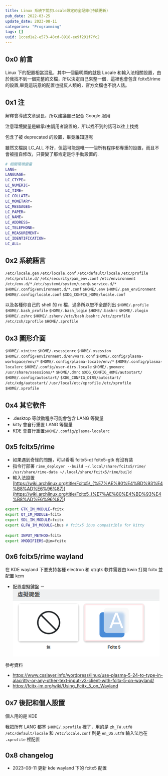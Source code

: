 ```yaml
---
title: Linux 系統下關於Locale設定的全記錄(持續更新)
pub_date: 2022-03-25
update_date: 2023-08-11
categories: "Programming"
tags: []
uuid: 1cced1a2-e573-48cd-8918-ee9f291f7fc2
---
```


## 0x0 前言

Linux 下的配置相當混亂，其中一個最明顯的就是 Locale 和輸入法相關設置，由於我找不到一個完整的文檔，所以決定自己來整一個．這裡也會包含 fcitx5/rime 的設置,畢竟這玩意的配置也挺反人類的，官方文檔也不說人話。

## 0x1 注

解釋會導致文章過長，所以建議自己配合 Google 服用

注意環境變量是繼承/由調用者設置的，所以找不到的話可以往上找找

包含了被 deprecated 的設置，畢竟誰知道呢

雖然文檔說 LC_ALL 不好，但這可能是唯一一個所有程序都專重的設置，而且不會被擅自修改，只要變了那肯定是你手動設置的.

```bash
# 相關環境變量
LANG=
LANGUAGE=
LC_CTYPE=
LC_NUMERIC=
LC_TIME=
LC_COLLATE=
LC_MONETARY=
LC_MESSAGES=
LC_PAPER=
LC_NAME=
LC_ADDRESS=
LC_TELEPHONE=
LC_MEASUREMENT=
LC_IDENTIFICATION=
LC_ALL=
```

## 0x2 系統語言

`/etc/locale.gen`
`/etc/locale.conf`
`/etc/default/locale`
`/etc/profile`
`/etc/profile.d/`
`/etc/security/pam_env.conf`
`/etc/environment`
`/etc/env.d/*`
`/etc/systemd/system/user@.service.d/*`
`$HOME/.config/environment.d/*.conf`
`$HOME/.env`
`$HOME/.pam_environment`
`$HOME/.config/locale.conf`
`$XDG_CONFIG_HOME/locale.conf`

以及各種你自己的 shell 的 rc 檔，過多所以恕不全部列出
`$HOME/.profile`
`$HOME/.bash_profile`
`$HOME/.bash_login`
`$HOME/.bashrc`
`$HOME/.zlogin`
`$HOME/.zshrc`
`$HOME/.zshenv`
`/etc/bash.bashrc`
`/etc/zprofile`
`/etc/zsh/zprofile`
`$HOME/.zprofile`

## 0x3 圖形介面

`$HOME/.xinitrc`
`$HOME/.xsessionrc`
`$HOME/.xsession`
`$HOME/.config/environment.d/envvars.conf`
`$HOME/.config/plasma-workspace/env/*`
`$HOME/.config/plasma-locale/env/*`
`$HOME/.config/plasma-localerc`
`$HOME/.config/user-dirs.locale`
`$HOME/.gnomerc`
`/usr/share/xsessions/*`
`$HOME/.dmrc`
`$XDG_CONFIG_HOME/autostart/`
`$HOME/.config/autostart/`
`$XDG_CONFIG_DIRS/autostart/`
`/etc/xdg/autostart/`
`/usr/local/etc/xprofile`
`/etc/xprofile`
`$HOME/.xprofile`

## 0x4 其它軟件

- .desktop 等啟動程序可能會包含 LANG 等變量
- kitty 會自行重置 LANG 等變量
- KDE 會自行重置`$HOME/.config/plasma-localerc`

## 0x5 fcitx5/rime

- 如果遇到奇怪的問題，可以看看 fcitx5-qt fcitx5-gtk 有沒有裝
- 指令行部署 `rime_deployer --build ~/.local/share/fcitx5/rime/ /usr/share/rime-data ~/.local/share/fcitx5/rime/build`
- 輸入法設置[https://wiki.archlinux.org/title/Fcitx5\_(%E7%AE%80%E4%BD%93%E4%B8%AD%E6%96%87)](<https://wiki.archlinux.org/title/Fcitx5_(%E7%AE%80%E4%BD%93%E4%B8%AD%E6%96%87)>)

```bash
export GTK_IM_MODULE=fcitx
export QT_IM_MODULE=fcitx
export SDL_IM_MODULE=fcitx
export GLFW_IM_MODULE=ibus # fcitx5 ibus compaitible for kitty

export INPUT_METHOD=fcitx
export XMODIFIERS=@im=fcitx
```

## 0x6 fcitx5/rime wayland

在 KDE wayland 下要支持各種 electron 和 qt/gtk 軟件需要由 kwin 打開 fcitx 並配置 kcm

- 配置虛擬鍵盤
  －　![2023-08-11.1691748894.png](./linux-locale-settings/2023-08-11.1691748894.png)

參考資料

- https://www.csslayer.info/wordpress/linux/use-plasma-5-24-to-type-in-alacritty-or-any-other-text-input-v3-client-with-fcitx-5-on-wayland/
- https://fcitx-im.org/wiki/Using_Fcitx_5_on_Wayland

## 0x7 後記和個人設置

個人用的是 KDE

我把所有 LANG 都塞 `$HOME/.xprofile` 裡了，用的是 `zh_TW.utf8`
`/etc/default/locale` 和 `/etc/locale.conf` 則是 `en_US.utf8`
輸入法也在 `.xprofile` 裡配置

## 0x8 changelog

- 2023-08-11 更新 kde wayland 下的 fcitx5 配置
